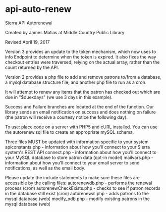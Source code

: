 # api-auto-renew
Sierra API Autorenewal

Created by James Matias at Middle Country Public Library

Revised April 19, 2017

Version 3 provides an update to the token mechanism, which now uses to info Endpoint to 
determine when the token is expired. It also fixes the way checkout entries were traversed,
relying on the actual array, rather than the count returned by the API.

Version 2 provides a php file to add and remove patrons to/from a database, a
mysql database structure file, and another php file to run as a cron.

It will attempt to renew any items that the patron has checked out which
are due in "$duexdays" (we use 3 days in this example).

Success and Failure branches are located at the end of the function.
Our library sends an email notification on success and does nothing on failure
(the patron will receive a courtesy notice the following day). 


To use: place code on a server with PHP5 and cURL installed.
You can use the autorenew.sql file to create an appropriate mySQL schema. 

Three files MUST be updated with information specific to your system
apiconstants.php - information about how you'll connect to your Sierra system's REST API
connect.php - information about how you'll connect to your MySQL database to store patron data (opt-in model)
mailvars.php - information about how you'll connect to your email server to send notifications, as well
as the email body.

Please update the include statements to make sure these files are accessible by the calling files:
autorenewdb.php - performs the renewal process (cron)
autorenewCheckExists.php - checks to see if patron records in the database still exist (cron)
autorenewal.php - adds patrons to the mysql database (web)
modify_pdb.php - modify existing patrons in the mysql database (web)
